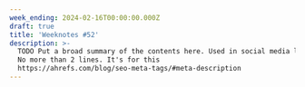 ```yaml
---
week_ending: 2024-02-16T00:00:00.000Z
draft: true
title: 'Weeknotes #52'
description: >-
  TODO Put a broad summary of the contents here. Used in social media links etc.
  No more than 2 lines. It's for this
  https://ahrefs.com/blog/seo-meta-tags/#meta-description
---
```


